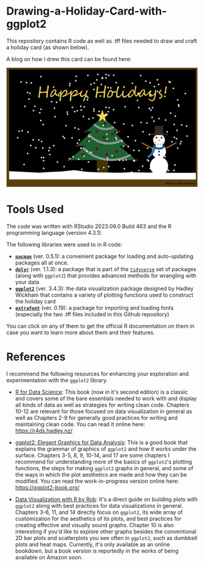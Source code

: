 # Drawing-a-Holiday-Card-with-ggplot2
This repository contains R code as well as .tff files needed to draw and craft a holiday card (as shown below).

A blog on how I drew this card can be found here:

![](holiday_card.png)

# Tools Used
The code was written with RStudio 2023.09.0 Build 463 and the R programming language (version 4.3.1).

The following libraries were used to in R code: 
- **[`pacman`](https://www.rdocumentation.org/packages/pacman/)** (ver. 0.5.1): a convenient package for loading and auto-updating packages all at once.
- **[`dplyr`](https://www.rdocumentation.org/packages/dplyr/)** (ver. 1.1.3): a package that is part of the [`tidyverse`](https://tidyverse.tidyverse.org/) set of packages (along with `ggplot2`) that provides advanced methods for wrangling with your data 
- **[`ggplot2`](https://www.rdocumentation.org/packages/ggplot2/)** (ver. 3.4.3): the data visualization package designed by Hadley Wickham that contains a variety of plotting functions used to construct the holiday card
- **[`extrafont`](https://www.rdocumentation.org/packages/extrafont/)** (ver. 0.19): a package for importing and loading fonts (especially the two .tff files included in this Github repository)

You can click on any of them to get the official R documentation on them in case you want to learn more about them and their features.

# References
I recommend the following resources for enhancing your exploration and experimentation with the `ggplot2` library.
-   [R for Data Science](https://www.amazon.com/Data-Science-Transform-Visualize-Model/dp/1492097403/ref=pd_lpo_sccl_1/138-1502038-2723113?pd_rd_w=jP9lJ&content-id=amzn1.sym.116f529c-aa4d-4763-b2b6-4d614ec7dc00&pf_rd_p=116f529c-aa4d-4763-b2b6-4d614ec7dc00&pf_rd_r=S48KJHVM8YGV8TK2EYRY&pd_rd_wg=tHqsa&pd_rd_r=b6716527-7844-4449-acd3-3817859f681d&pd_rd_i=1492097403&psc=1): This book (now in it's second edition) is a classic and covers some of the bare essentials needed to work with and display all kinds of data as well as strategies for writing clean code. Chapters 10-12 are relevant for those focused on data visualization in general as well as Chapters 2-9 for generally good practices for writing and maintaining clean code. You can read it online here: <https://r4ds.hadley.nz/>

-   [ggplot2: Elegant Graphics for Data Analysis](https://www.amazon.com/ggplot2-Elegant-Graphics-Data-Analysis-dp-331924275X/dp/331924275X/ref=dp_ob_title_bk): This is a good book that explains the grammar of graphics of `ggplot2` and how it works under the surface. Chapters 3-5, 8, 9, 10-14, and 17 are some chapters I recommend for understanding more of the basics of `ggplot2`'s plotting functions, the steps for making `ggplot2` graphs in general, and some of the ways in which the plot aesthetics are made and how they can be modified. You can read the work-in-progress version online here: <https://ggplot2-book.org/>

-   [Data Visualization with R by Rob](https://rkabacoff.github.io/datavis/): It's a direct guide on building plots with `ggplot2` along with best practices for data visualizations in general. Chapters 3-6, 11, and 14 directly focus on `ggplot2`, its wide array of customization for the aesthetics of its plots, and best practices for creating effective and visually sound graphs. Chapter 10 is also interesting if you'd like to explore other graphs besides the conventional 2D bar plots and scatterplots you see often in `ggplot2`, such as dumbbell plots and heat maps. Currently, it's only available as an online bookdown, but a book version is reportedly in the works of being available on Amazon soon.
